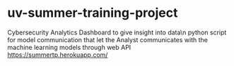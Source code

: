 # uv-summer-training-project
Cybersecurity Analytics Dashboard to give insight into data\n
python script for model communication that let the Analyst communicates with the machine learning models through web API
https://summertp.herokuapp.com/
